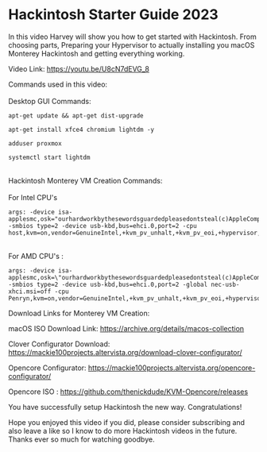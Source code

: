 # Hackintosh Starter Guide 2023
In this video Harvey will show you how to get started with Hackintosh. From choosing parts, Preparing your Hypervisor to actually installing you macOS Monterey Hackintosh and getting everything working. <br>

Video Link: https://youtu.be/U8cN7dEVG_8 <br>

Commands used in this video: <br>
<br>
Desktop GUI Commands: <br>

```
apt-get update && apt-get dist-upgrade
```

```
apt-get install xfce4 chromium lightdm -y
```

```
adduser proxmox
```

```
systemctl start lightdm
```

<br>
Hackintosh Monterey VM Creation Commands: <br>
<br>
For Intel CPU's

```
args: -device isa-applesmc,osk="ourhardworkbythesewordsguardedpleasedontsteal(c)AppleComputerInc" -smbios type=2 -device usb-kbd,bus=ehci.0,port=2 -cpu host,kvm=on,vendor=GenuineIntel,+kvm_pv_unhalt,+kvm_pv_eoi,+hypervisor,+invtsc
```

<br>
For AMD CPU's : <br>

```
args: -device isa-applesmc,osk=\"ourhardworkbythesewordsguardedpleasedontsteal(c)AppleComputerInc\" -smbios type=2 -device usb-kbd,bus=ehci.0,port=2 -global nec-usb-xhci.msi=off -cpu Penryn,kvm=on,vendor=GenuineIntel,+kvm_pv_unhalt,+kvm_pv_eoi,+hypervisor,+invtsc,+pcid,+ssse3,+sse4.2,+popcnt,+avx,+avx2,+aes,+fma,+fma4,+bmi1,+bmi2,+xsave,+xsaveopt,check
```

Download Links for Monterey VM Creation: <br>

macOS ISO Download Link: https://archive.org/details/macos-collection <br>

Clover Configurator Download: https://mackie100projects.altervista.org/download-clover-configurator/ <br>

Opencore Configurator: https://mackie100projects.altervista.org/opencore-configurator/ <br>

Opencore ISO : https://github.com/thenickdude/KVM-Opencore/releases <br>

You have successfully setup Hackintosh the new way. Congratulations! <br>

Hope you enjoyed this video if you did, please consider subscribing and also leave a like so I know to do more Hackintosh videos in the future. Thanks ever so much for watching goodbye.